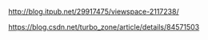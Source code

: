 http://blog.itpub.net/29917475/viewspace-2117238/

https://blog.csdn.net/turbo_zone/article/details/84571503
